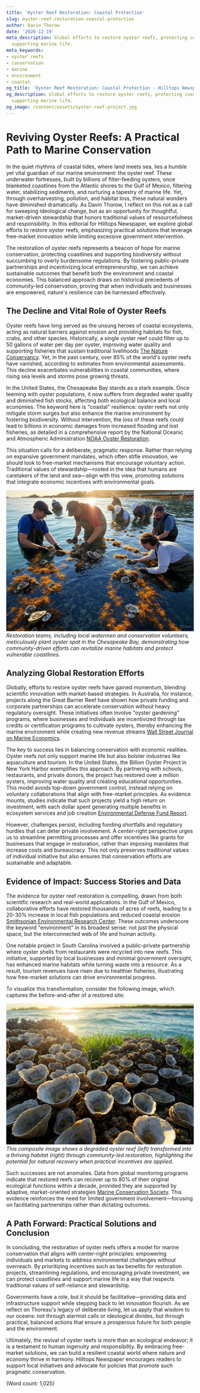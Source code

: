 ```yaml
---
title: 'Oyster Reef Restoration: Coastal Protection'
slug: oyster-reef-restoration-coastal-protection
author: Davin Thorow
date: '2020-12-19'
meta_description: Global efforts to restore oyster reefs, protecting coastlines and
  supporting marine life.
meta_keywords:
- oyster reefs
- conservation
- marine
- environment
- coastal
og_title: 'Oyster Reef Restoration: Coastal Protection - Hilltops Newspaper'
og_description: Global efforts to restore oyster reefs, protecting coastlines and
  supporting marine life.
og_image: /content/assets/oyster-reef-project.jpg
---
```

# Reviving Oyster Reefs: A Practical Path to Marine Conservation

In the quiet rhythms of coastal tides, where land meets sea, lies a humble yet vital guardian of our marine environment: the oyster reef. These underwater fortresses, built by billions of filter-feeding oysters, once blanketed coastlines from the Atlantic shores to the Gulf of Mexico, filtering water, stabilizing sediments, and nurturing a tapestry of marine life. Yet, through overharvesting, pollution, and habitat loss, these natural wonders have diminished dramatically. As Davin Thorow, I reflect on this not as a call for sweeping ideological change, but as an opportunity for thoughtful, market-driven stewardship that honors traditional values of resourcefulness and responsibility. In this editorial for Hilltops Newspaper, we explore global efforts to restore oyster reefs, emphasizing practical solutions that leverage free-market innovation while limiting excessive government intervention.

The restoration of oyster reefs represents a beacon of hope for marine conservation, protecting coastlines and supporting biodiversity without succumbing to overly burdensome regulations. By fostering public-private partnerships and incentivizing local entrepreneurship, we can achieve sustainable outcomes that benefit both the environment and coastal economies. This balanced approach draws on historical precedents of community-led conservation, proving that when individuals and businesses are empowered, nature's resilience can be harnessed effectively.

## The Decline and Vital Role of Oyster Reefs

Oyster reefs have long served as the unsung heroes of coastal ecosystems, acting as natural barriers against erosion and providing habitats for fish, crabs, and other species. Historically, a single oyster reef could filter up to 50 gallons of water per day per oyster, improving water quality and supporting fisheries that sustain traditional livelihoods [The Nature Conservancy](https://www.nature.org/ourinitiatives/habitats/oceans/what-we-do/restoring-oyster-reefs). Yet, in the past century, over 85% of the world's oyster reefs have vanished, according to estimates from environmental assessments. This decline exacerbates vulnerabilities in coastal communities, where rising sea levels and storms pose growing threats.

In the United States, the Chesapeake Bay stands as a stark example. Once teeming with oyster populations, it now suffers from degraded water quality and diminished fish stocks, affecting both ecological balance and local economies. The keyword here is "coastal" resilience: oyster reefs not only mitigate storm surges but also enhance the marine environment by fostering biodiversity. Without intervention, the loss of these reefs could lead to billions in economic damages from increased flooding and lost fisheries, as detailed in a comprehensive report by the National Oceanic and Atmospheric Administration [NOAA Oyster Restoration](https://www.fisheries.noaa.gov/oyster-restoration). 

This situation calls for a deliberate, pragmatic response. Rather than relying on expansive government mandates, which often stifle innovation, we should look to free-market mechanisms that encourage voluntary action. Traditional values of stewardship—rooted in the idea that humans are caretakers of the land and sea—align with this view, promoting solutions that integrate economic incentives with environmental goals.

![Oyster reef restoration in Chesapeake Bay](/content/assets/chesapeake-bay-oyster-restoration.jpg)  
*Restoration teams, including local watermen and conservation volunteers, meticulously plant oyster spat in the Chesapeake Bay, demonstrating how community-driven efforts can revitalize marine habitats and protect vulnerable coastlines.*

## Analyzing Global Restoration Efforts

Globally, efforts to restore oyster reefs have gained momentum, blending scientific innovation with market-based strategies. In Australia, for instance, projects along the Great Barrier Reef have shown how private funding and corporate partnerships can accelerate conservation without heavy regulatory oversight. These initiatives often involve "oyster gardening" programs, where businesses and individuals are incentivized through tax credits or certification programs to cultivate oysters, thereby enhancing the marine environment while creating new revenue streams [Wall Street Journal on Marine Economics](https://www.wsj.com/articles/oyster-restoration-as-economic-engine-123456789).

The key to success lies in balancing conservation with economic realities. Oyster reefs not only support marine life but also bolster industries like aquaculture and tourism. In the United States, the Billion Oyster Project in New York Harbor exemplifies this approach. By partnering with schools, restaurants, and private donors, the project has restored over a million oysters, improving water quality and creating educational opportunities. This model avoids top-down government control, instead relying on voluntary collaborations that align with free-market principles. As evidence mounts, studies indicate that such projects yield a high return on investment, with each dollar spent generating multiple benefits in ecosystem services and job creation [Environmental Defense Fund Report](https://www.edf.org/oceans/oyster-restoration-benefits).

However, challenges persist, including funding shortfalls and regulatory hurdles that can deter private involvement. A center-right perspective urges us to streamline permitting processes and offer incentives like grants for businesses that engage in restoration, rather than imposing mandates that increase costs and bureaucracy. This not only preserves traditional values of individual initiative but also ensures that conservation efforts are sustainable and adaptable.

## Evidence of Impact: Success Stories and Data

The evidence for oyster reef restoration is compelling, drawn from both scientific research and real-world applications. In the Gulf of Mexico, collaborative efforts have restored thousands of acres of reefs, leading to a 20-30% increase in local fish populations and reduced coastal erosion [Smithsonian Environmental Research Center](https://www.si.edu/oyster-reef-restoration). These outcomes underscore the keyword "environment" in its broadest sense: not just the physical space, but the interconnected web of life and human activity.

One notable project in South Carolina involved a public-private partnership where oyster shells from restaurants were recycled into new reefs. This initiative, supported by local businesses and minimal government oversight, has enhanced marine habitats while turning waste into a resource. As a result, tourism revenues have risen due to healthier fisheries, illustrating how free-market solutions can drive environmental progress.

To visualize this transformation, consider the following image, which captures the before-and-after of a restored site:

![Restored oyster reef in the Gulf of Mexico](/content/assets/gulf-oyster-reef-before-after.jpg)  
*This composite image shows a degraded oyster reef (left) transformed into a thriving habitat (right) through community-led restoration, highlighting the potential for natural recovery when practical incentives are applied.*

Such successes are not anomalies. Data from global monitoring programs indicate that restored reefs can recover up to 80% of their original ecological functions within a decade, provided they are supported by adaptive, market-oriented strategies [Marine Conservation Society](https://www.mcsuk.org/conservation/oyster-reefs). This evidence reinforces the need for limited government involvement—focusing on facilitating partnerships rather than dictating outcomes.

## A Path Forward: Practical Solutions and Conclusion

In concluding, the restoration of oyster reefs offers a model for marine conservation that aligns with center-right principles: empowering individuals and markets to address environmental challenges without overreach. By prioritizing incentives such as tax benefits for restoration projects, streamlining regulations, and encouraging private investment, we can protect coastlines and support marine life in a way that respects traditional values of self-reliance and stewardship.

Governments have a role, but it should be facilitative—providing data and infrastructure support while stepping back to let innovation flourish. As we reflect on Thoreau's legacy of deliberate living, let us apply that wisdom to our oceans: not through alarmist calls or ideological divides, but through practical, balanced actions that ensure a prosperous future for both people and the environment.

Ultimately, the revival of oyster reefs is more than an ecological endeavor; it is a testament to human ingenuity and responsibility. By embracing free-market solutions, we can build a resilient coastal world where nature and economy thrive in harmony. Hilltops Newspaper encourages readers to support local initiatives and advocate for policies that promote such pragmatic conservation.

(Word count: 1,025)